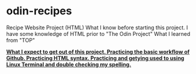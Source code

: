 # odin-recipes
Recipe Website Project (HTML)
What I know before starting this project.
    I have some knowledge of HTML prior to "The Odin Project"
    What I learned from "TOP" <a> <a href src=""> <img src=""> <p> <b> <h1-6>
    What I expect to get out of this project.
    Practicing the basic workflow of Github.
    Practicing HTML syntax.
    Practicing and getying used to using Linux Terminal and double checking my spelling.
